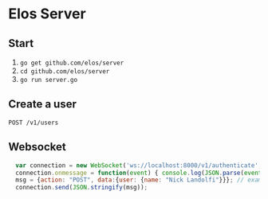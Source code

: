 Elos Server
===========

Start
-----

 1. `go get github.com/elos/server`
 2. `cd github.com/elos/server`
 3. `go run server.go`

Create a user
-------------

  `POST /v1/users`

Websocket
---------
``` javascript
  var connection = new WebSocket('ws://localhost:8000/v1/authenticate', "id-key");
  connection.onmessage = function(event) { console.log(JSON.parse(event.Data)) };
  msg = {action: "POST", data:{user: {name: "Nick Landolfi"}}}; // example
  connection.send(JSON.stringify(msg));
```



